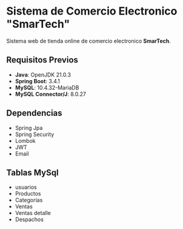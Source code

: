 
# Sistema de Comercio Electronico "SmarTech"
Sistema web de tienda online de comercio electronico **SmarTech**.

## Requisitos Previos
- **Java**: OpenJDK 21.0.3
- **Spring Boot**: 3.4.1
- **MySQL**: 10.4.32-MariaDB
- **MySQL Connector/J**: 8.0.27

## Dependencias
- Spring Jpa
- Spring Security
- Lombok
- JWT
- Email

## Tablas MySql
- usuarios
- Productos
- Categorias
- Ventas
- Ventas detalle
- Despachos
